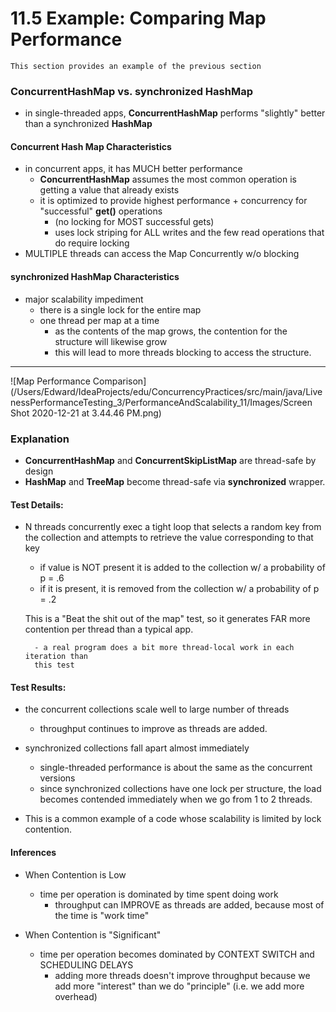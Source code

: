 # 11.5 Example: Comparing Map Performance

    This section provides an example of the previous section
    
 
### ConcurrentHashMap vs. synchronized HashMap
- in single-threaded apps, **ConcurrentHashMap** performs "slightly" better than
a synchronized **HashMap**


#### Concurrent Hash Map Characteristics
- in concurrent apps, it has MUCH better performance
    - **ConcurrentHashMap** assumes the most common operation is getting a value that already exists
    - it is optimized to provide highest performance + concurrency for "successful" **get()** operations
        - (no locking for MOST successful gets)
        - uses lock striping for ALL writes and the few read operations that do require locking
- MULTIPLE threads can access the Map Concurrently w/o blocking
    
    
#### synchronized HashMap Characteristics
- major scalability impediment
    - there is a single lock for the entire map
    - one thread per map at a time
        - as the contents of the map grows, the contention for the structure will likewise grow
        - this will lead to more threads blocking to access the structure. 

---
![Map Performance Comparison](/Users/Edward/IdeaProjects/edu/ConcurrencyPractices/src/main/java/LivenessPerformanceTesting_3/PerformanceAndScalability_11/Images/Screen Shot 2020-12-21 at 3.44.46 PM.png)
### Explanation 
- **ConcurrentHashMap** and **ConcurrentSkipListMap** are thread-safe by design
- **HashMap** and **TreeMap** become thread-safe via **synchronized** wrapper.


#### Test Details:  
- N threads concurrently exec a tight loop that selects a random key from the collection and
attempts to retrieve the value corresponding to that key
    - if value is NOT present it is added to the collection w/ a probability of p = .6
    - if it is present, it is removed from the collection w/ a probability of p = .2
    
    
   
    This is a "Beat the shit out of the map" test, so it generates FAR more 
    contention per thread than a typical app. 
    
        - a real program does a bit more thread-local work in each iteration than 
        this test
    
#### Test Results:
- the concurrent collections scale well to large number of threads
    - throughput continues to improve as threads are added. 
    
    
- synchronized collections fall apart almost immediately
    - single-threaded performance is about the same as the concurrent versions
    - since synchronized collections have one lock per structure, the load becomes contended 
    immediately when we go from 1 to 2 threads. 
    
- This is a common example of a code whose scalability is limited by lock contention. 


#### Inferences
- When Contention is Low
    - time per operation is dominated by time spent doing work
        - throughput can IMPROVE as threads are added, because most of the time is "work time"


- When Contention is "Significant"
    - time per operation becomes dominated by CONTEXT SWITCH and SCHEDULING DELAYS
        - adding more threads doesn't improve throughput because we add more "interest" than we do
        "principle" (i.e. we add more overhead)
